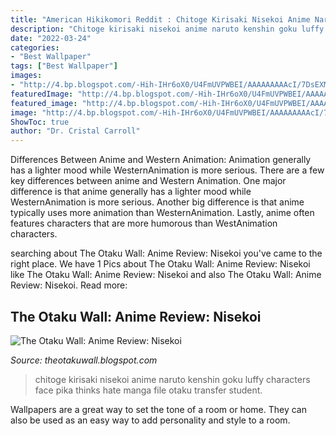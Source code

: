 ```yaml
---
title: "American Hikikomori Reddit : Chitoge Kirisaki Nisekoi Anime Naruto Kenshin Goku Luffy Characters Face Pika Thinks Hate Manga File Otaku Transfer Student"
description: "Chitoge kirisaki nisekoi anime naruto kenshin goku luffy characters face pika thinks hate manga file otaku transfer student"
date: "2022-03-24"
categories:
- "Best Wallpaper"
tags: ["Best Wallpaper"]
images:
- "http://4.bp.blogspot.com/-Hih-IHr6oX0/U4FmUVPWBEI/AAAAAAAAAcI/7DsEXMwwxZA/s1600/Chitoge_Kirisaki.PNG"
featuredImage: "http://4.bp.blogspot.com/-Hih-IHr6oX0/U4FmUVPWBEI/AAAAAAAAAcI/7DsEXMwwxZA/s1600/Chitoge_Kirisaki.PNG"
featured_image: "http://4.bp.blogspot.com/-Hih-IHr6oX0/U4FmUVPWBEI/AAAAAAAAAcI/7DsEXMwwxZA/s1600/Chitoge_Kirisaki.PNG"
image: "http://4.bp.blogspot.com/-Hih-IHr6oX0/U4FmUVPWBEI/AAAAAAAAAcI/7DsEXMwwxZA/s1600/Chitoge_Kirisaki.PNG"
ShowToc: true
author: "Dr. Cristal Carroll"
---
```



Differences Between Anime and Western Animation: Animation generally has a lighter mood while WesternAnimation is more serious.
There are a few key differences between anime and Western Animation. One major difference is that anime generally has a lighter mood while WesternAnimation is more serious. Another big difference is that anime typically uses more animation than WesternAnimation. Lastly, anime often features characters that are more humorous than WestAnimation characters.

	

		
searching about The Otaku Wall: Anime Review: Nisekoi you've came to the right place. We have 1 Pics about The Otaku Wall: Anime Review: Nisekoi like The Otaku Wall: Anime Review: Nisekoi and also The Otaku Wall: Anime Review: Nisekoi. Read more:
		
    
## The Otaku Wall: Anime Review: Nisekoi

<img loading=lazy src="http://4.bp.blogspot.com/-Hih-IHr6oX0/U4FmUVPWBEI/AAAAAAAAAcI/7DsEXMwwxZA/s1600/Chitoge_Kirisaki.PNG" onerror="this.onerror=null;this.src='https://tse3.mm.bing.net/th?id=OIP.oBTfsB5oPIyHMOFIQIpzbAHaEK&amp;pid=15.1';" alt="The Otaku Wall: Anime Review: Nisekoi">

_Source: theotakuwall.blogspot.com_

>chitoge kirisaki nisekoi anime naruto kenshin goku luffy characters face pika thinks hate manga file otaku transfer student. 

	

Wallpapers are a great way to set the tone of a room or home. They can also be used as an easy way to add personality and style to a room.

